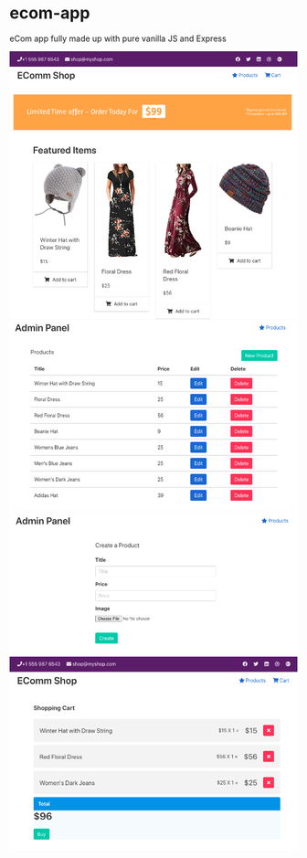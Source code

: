 # ecom-app

eCom app fully made up with pure vanilla JS and Express

![Screenshot](./public/images/img1.png)
![Screenshot](./public/images/img2.png)
![Screenshot](./public/images/img3.png)
![Screenshot](./public/images/img4.png)